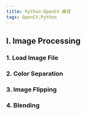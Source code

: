 ```yaml
---
title: Python-OpenCV 練習
tags: OpenCV,Python
---
```

## I. Image Processing
### 1. Load Image File 

### 2. Color Separation 

### 3. Image Flipping 

### 4. Blending
